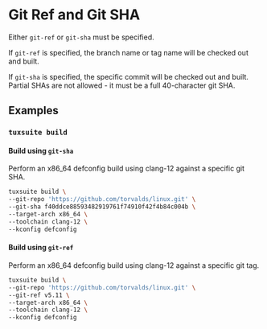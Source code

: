 # Git Ref and Git SHA

Either `git-ref` or `git-sha` must be specified.

If `git-ref` is specified, the branch name or tag name will be checked
out and built.

If `git-sha` is specified, the specific commit will be checked out and
built. Partial SHAs are not allowed - it must be a full 40-character
git SHA.

## Examples

### `tuxsuite build`

#### Build using `git-sha`

Perform an x86_64 defconfig build using clang-12 against a specific git SHA.

```sh
tuxsuite build \
--git-repo 'https://github.com/torvalds/linux.git' \
--git-sha f40ddce88593482919761f74910f42f4b84c004b \
--target-arch x86_64 \
--toolchain clang-12 \
--kconfig defconfig
```

#### Build using `git-ref`

Perform an x86_64 defconfig build using clang-12 against a specific git tag.

```sh
tuxsuite build \
--git-repo 'https://github.com/torvalds/linux.git' \
--git-ref v5.11 \
--target-arch x86_64 \
--toolchain clang-12 \
--kconfig defconfig
```

